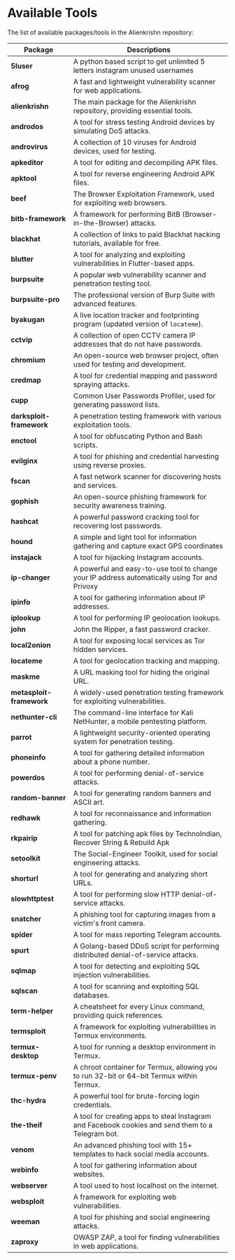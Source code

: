 # Available Tools

The list of available packages/tools in the Alienkrishn repository:

| Package               | Descriptions                                                                 |
|-----------------------|-----------------------------------------------------------------------------|
| **5luser**            | A python based script to get unlimited 5 letters instagram unused usernames |
| **afrog**             | A fast and lightweight vulnerability scanner for web applications.           |
| **alienkrishn**       | The main package for the Alienkrishn repository, providing essential tools. |
| **androdos**          | A tool for stress testing Android devices by simulating DoS attacks.         |
| **androvirus**        | A collection of 10 viruses for Android devices, used for testing.           |
| **apkeditor**         | A tool for editing and decompiling APK files.                               |
| **apktool**           | A tool for reverse engineering Android APK files.                           |
| **beef**              | The Browser Exploitation Framework, used for exploiting web browsers.       |
| **bitb-framework**    | A framework for performing BitB (Browser-in-the-Browser) attacks.           |
| **blackhat**          | A collection of links to paid Blackhat hacking tutorials, available for free.|
| **blutter**           | A tool for analyzing and exploiting vulnerabilities in Flutter-based apps.  |
| **burpsuite**         | A popular web vulnerability scanner and penetration testing tool.           |
| **burpsuite-pro**     | The professional version of Burp Suite with advanced features.              |
| **byakugan**          | A live location tracker and footprinting program (updated version of `locateme`). |
| **cctvip**            | A collection of open CCTV camera IP addresses that do not have passwords.   |
| **chromium**          | An open-source web browser project, often used for testing and development. |
| **credmap**           | A tool for credential mapping and password spraying attacks.                |
| **cupp**              | Common User Passwords Profiler, used for generating password lists.         |
| **darksploit-framework** | A penetration testing framework with various exploitation tools.            |
| **enctool**           | A tool for obfuscating Python and Bash scripts.                             |
| **evilginx**          | A tool for phishing and credential harvesting using reverse proxies.        |
| **fscan**             | A fast network scanner for discovering hosts and services.                  |
| **gophish**           | An open-source phishing framework for security awareness training.          |
| **hashcat**           | A powerful password cracking tool for recovering lost passwords.            |
| **hound**             | A simple and light tool for information gathering and capture exact GPS coordinates |
| **instajack**         | A tool for hijacking Instagram accounts.                                    |
| **ip-changer**        | A powerful and easy-to-use tool to change your IP address automatically using Tor and Privoxy |
| **ipinfo**            | A tool for gathering information about IP addresses.                        |
| **iplookup**          | A tool for performing IP geolocation lookups.                               |
| **john**              | John the Ripper, a fast password cracker.                                   |
| **local2onion**       | A tool for exposing local services as Tor hidden services.                  |
| **locateme**          | A tool for geolocation tracking and mapping.                                |
| **maskme**            | A URL masking tool for hiding the original URL.                             |
| **metasploit-framework** | A widely-used penetration testing framework for exploiting vulnerabilities. |
| **nethunter-cli**     | The command-line interface for Kali NetHunter, a mobile pentesting platform.|
| **parrot**            | A lightweight security-oriented operating system for penetration testing.   |
| **phoneinfo**         | A tool for gathering detailed information about a phone number.             |
| **powerdos**          | A tool for performing denial-of-service attacks.                            |
| **random-banner**     | A tool for generating random banners and ASCII art.                         |
| **redhawk**           | A tool for reconnaissance and information gathering.                        |
| **rkpairip**          | A tool for patching apk files by TechnoIndian, Recover String & Rebuild Apk |
| **setoolkit**         | The Social-Engineer Toolkit, used for social engineering attacks.           |
| **shorturl**          | A tool for generating and analyzing short URLs.                             |
| **slowhttptest**      | A tool for performing slow HTTP denial-of-service attacks.                  |
| **snatcher**          | A phishing tool for capturing images from a victim's front camera.          |
| **spider**            | A tool for mass reporting Telegram accounts.                                |
| **spurt**             | A Golang-based DDoS script for performing distributed denial-of-service attacks. |
| **sqlmap**            | A tool for detecting and exploiting SQL injection vulnerabilities.          |
| **sqlscan**           | A tool for scanning and exploiting SQL databases.                           |
| **term-helper**       | A cheatsheet for every Linux command, providing quick references.           |
| **termsploit**        | A framework for exploiting vulnerabilities in Termux environments.          |
| **termux-desktop**    | A tool for running a desktop environment in Termux.                         |
| **termux-penv**       | A chroot container for Termux, allowing you to run 32-bit or 64-bit Termux within Termux. |
| **thc-hydra**         | A powerful tool for brute-forcing login credentials.                        |
| **the-theif**         | A tool for creating apps to steal Instagram and Facebook cookies and send them to a Telegram bot. |
| **venom**             | An advanced phishing tool with 15+ templates to hack social media accounts. |
| **webinfo**           | A tool for gathering information about websites.                            |
| **webserver**         | A tool used to host localhost on the internet.                              |
| **websploit**         | A framework for exploiting web vulnerabilities.                             |
| **weeman**            | A tool for phishing and social engineering attacks.                         |
| **zaproxy**           | OWASP ZAP, a tool for finding vulnerabilities in web applications.          |
